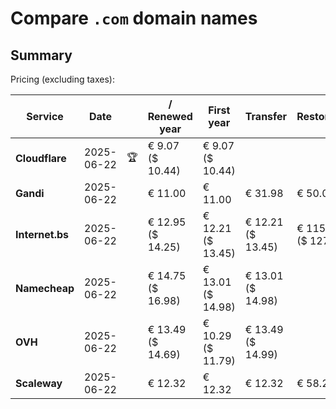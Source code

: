 # Compare `.com` domain names

## Summary

Pricing (excluding taxes):

| Service | Date |  | / Renewed year | First year | Transfer | Restoration |
|--|--|--|--|--|--|--|
| **Cloudflare** | 2025-06-22 | 🏆 | € 9.07<br>($ 10.44) | € 9.07<br>($ 10.44) |  |  |
| **Gandi** | 2025-06-22 |  | € 11.00 | € 11.00 | € 31.98 | € 50.00 |
| **Internet.bs** | 2025-06-22 |  | € 12.95<br>($ 14.25) | € 12.21<br>($ 13.45) | € 12.21<br>($ 13.45) | € 115.55<br>($ 127.25) |
| **Namecheap** | 2025-06-22 |  | € 14.75<br>($ 16.98) | € 13.01<br>($ 14.98) | € 13.01<br>($ 14.98) |  |
| **OVH** | 2025-06-22 |  | € 13.49<br>($ 14.69) | € 10.29<br>($ 11.79) | € 13.49<br>($ 14.99) |  |
| **Scaleway** | 2025-06-22 |  | € 12.32 | € 12.32 | € 12.32 | € 58.26 |
